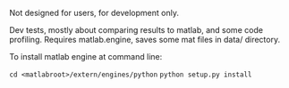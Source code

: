 Not designed for users, for development only.

Dev tests, mostly about comparing results to matlab, and some code profiling.
Requires matlab.engine, saves some mat files in data/ directory.

To install matlab engine at command line:

`cd <matlabroot>/extern/engines/python`
`python setup.py install`
